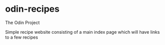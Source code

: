 # odin-recipes
The Odin Project 

Simple recipe website consisting of a main index page which will have links to a few recipes